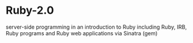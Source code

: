 # Ruby-2.0
server-side programming in an introduction to Ruby
including Ruby, IRB, Ruby programs and Ruby web applications via Sinatra (gem)
